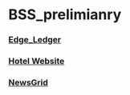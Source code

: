 # BSS_prelimianry

### [Edge_Ledger](https://astounding-moxie-5aaae1.netlify.app/)

### [Hotel Website](https://flourishing-frangipane-4ff0db.netlify.app/)

### [NewsGrid](https://voluble-tulumba-397bf1.netlify.app)
